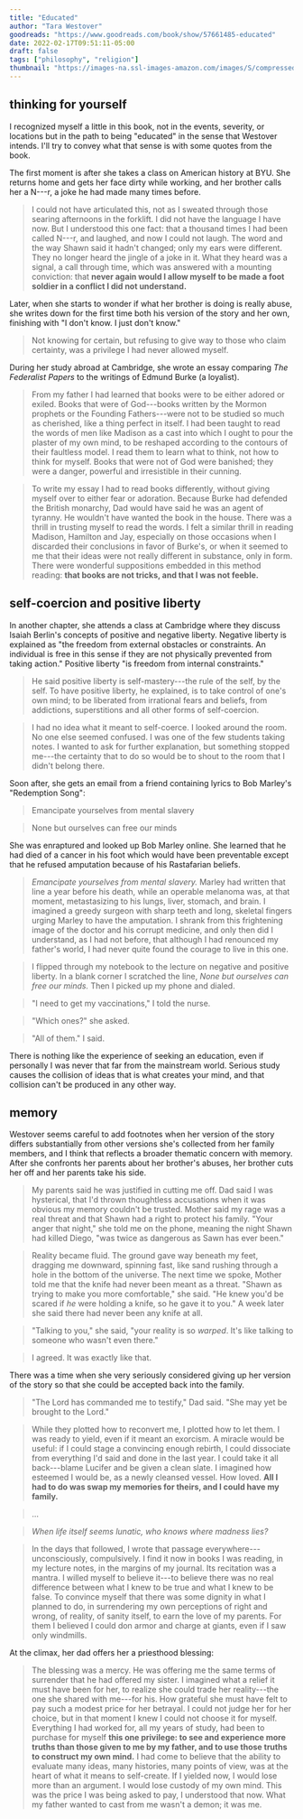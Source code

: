 ```yaml
---
title: "Educated"
author: "Tara Westover"
goodreads: "https://www.goodreads.com/book/show/57661485-educated"
date: 2022-02-17T09:51:11-05:00
draft: false
tags: ["philosophy", "religion"]
thumbnail: "https://images-na.ssl-images-amazon.com/images/S/compressed.photo.goodreads.com/books/1626735286i/57661485.jpg"
---
```


## thinking for yourself

I recognized myself a little in this book, not in the events, severity, or locations but in the path to being "educated" in the sense that Westover intends. I'll try to convey what that sense is with some quotes from the book.

The first moment is after she takes a class on American history at BYU. She returns home and gets her face dirty while working, and her brother calls her a N---r, a joke he had made many times before.

> I could not have articulated this, not as I sweated through those searing afternoons in the forklift. I did not have the language I have now. But I understood this one fact: that a thousand times I had been called N---r, and laughed, and now I could not laugh. The word and the way Shawn said it hadn't changed; only my ears were different. They no longer heard the jingle of a joke in it. What they heard was a signal, a call through time, which was answered with a mounting conviction: that **never again would I allow myself to be made a foot soldier in a conflict I did not understand.**

Later, when she starts to wonder if what her brother is doing is really abuse, she writes down for the first time both his version of the story and her own, finishing with "I don't know. I just  don't know."

> Not knowing for certain, but refusing to give way to those who claim certainty, was a privilege I had never allowed myself.

During her study abroad at Cambridge, she wrote an essay comparing *The Federalist Papers* to the writings of Edmund Burke (a loyalist).

> From my father I had learned that books were to be either adored or exiled. Books that were of God---books written by the Mormon prophets or the Founding Fathers---were not to be studied so much as cherished, like a thing perfect in itself. I had been taught to read the words of men like Madison as a cast into which I ought to pour the plaster of my own mind, to be reshaped according to the contours of their faultless model. I read them to learn what to think, not how to think for myself. Books that were not of God were banished; they were a danger, powerful and irresistible in their cunning.

> To write my essay I had to read books differently, without giving myself over to either fear or adoration. Because Burke had defended the British monarchy, Dad would have said he was an agent of tyranny. He wouldn't have wanted the book in the house. There was a thrill in trusting myself to read the words. I felt a similar thrill in reading Madison, Hamilton and Jay, especially on those occasions when I discarded their conclusions in favor of Burke's, or when it seemed to me that their ideas were not really different in substance, only in form. There were wonderful suppositions embedded in this method reading: **that books are not tricks, and that I was not feeble.**

## self-coercion and positive liberty

In another chapter, she attends a class at Cambridge where they discuss Isaiah Berlin's concepts of positive and negative liberty. Negative liberty is explained as "the freedom from external obstacles or constraints. An individual is free in this sense if they are not physically prevented from taking action." Positive liberty "is freedom from internal constraints."

> He said positive liberty is self-mastery---the rule of the self, by the self. To have positive liberty, he explained, is to take control of one's own mind; to be liberated from irrational fears and beliefs, from addictions, superstitions and all other forms of self-coercion.

> I had no idea what it meant to self-coerce. I looked around the room. No one else seemed confused. I was one of the few students taking notes. I wanted to ask for further explanation, but something stopped me---the certainty that to do so would be to shout to the room that I didn't belong there.

Soon after, she gets an email from a friend containing lyrics to Bob Marley's "Redemption Song":

> Emancipate yourselves from mental slavery

> None but ourselves can free our minds

She was enraptured and looked up Bob Marley online. She learned that he had died of a cancer in his foot which would have been preventable except that he refused amputation because of his Rastafarian beliefs.

> *Emancipate yourselves from mental slavery.* Marley had written that line a year before his death, while an operable melanoma was, at that moment, metastasizing to his lungs, liver, stomach, and brain. I imagined a greedy surgeon with sharp teeth and long, skeletal fingers urging Marley to have the amputation. I shrank from this frightening image of the doctor and his corrupt medicine, and only then did I understand, as I had not before, that although I had renounced my father's world, I had never quite found the courage to live in this one.

> I flipped through my notebook to the lecture on negative and positive liberty. In a blank corner I scratched the line, *None but ourselves can free our minds.* Then I picked up my phone and dialed.

> "I need to get my vaccinations," I told the nurse.

> "Which ones?" she asked.

> "All of them." I said.

There is nothing like the experience of seeking an education, even if personally I was never that far from the mainstream world. Serious study causes the collision of ideas that is what creates your mind, and that collision can't be produced in any other way.

## memory

Westover seems careful to add footnotes when her version of the story differs substantially from other versions she's collected from her family members, and I think that reflects a broader thematic concern with memory. After she confronts her parents about her brother's abuses, her brother cuts her off and her parents take his side.

> My parents said he was justified in cutting me off. Dad said I was hysterical, that I'd thrown thoughtless accusations when it was obvious my memory couldn't be trusted. Mother said my rage was a real threat and that Shawn had a right to protect his family. "Your anger that night," she told me on the phone, meaning the night Shawn had killed Diego, "was twice as dangerous as Sawn has ever been."

> Reality became fluid. The ground gave way beneath my feet, dragging me downward, spinning fast, like sand rushing through a hole in the bottom of the universe. The next time we spoke, Mother told me that the knife had never been meant as a threat. "Shawn as trying to make you more comfortable," she said. "He knew you'd be scared if *he* were holding a knife, so he gave it to you." A week later she said there had never been any knife at all.

> "Talking to you," she said, "your reality is so *warped*. It's like talking to someone who wasn't even there."

> I agreed. It was exactly like that.

There was a time when she very seriously considered giving up her version of the story so that she could be accepted back into the family.

> "The Lord has commanded me to testify," Dad said. "She may yet be brought to the Lord."

> While they plotted how to reconvert me, I plotted how to let them. I was ready to yield, even if it meant an exorcism. A miracle would be useful: if I could stage a convincing enough rebirth, I could dissociate from everything I'd said and done in the last year. I could take it all back---blame Lucifer and be given a clean slate. I imagined how esteemed I would be, as a newly cleansed vessel. How loved. **All I had to do was swap my memories for theirs, and I could have my family.**

> ...

> *When life itself seems lunatic, who knows where madness lies?*

> In the days that followed, I wrote that passage everywhere---unconsciously, compulsively. I find it now in books I was reading, in my lecture notes, in the margins of my journal. Its recitation was a mantra. I willed myself to believe it---to believe there was no real difference between what I knew to be true and what I knew to be false. To convince myself that there was some dignity in what I planned to do, in surrendering my own perceptions of right and wrong, of reality, of sanity itself, to earn the love of my parents. For them I believed I could don armor and charge at giants, even if I saw only windmills.

At the climax, her dad offers her a priesthood blessing:

> The blessing was a mercy. He was offering me the same terms of surrender that he had offered my sister. I imagined what a relief it must have been for her, to realize she could trade her reality---the one she shared with me---for his. How grateful she must have felt to pay such a modest price for her betrayal. I could not judge her for her choice, but in that moment I knew I could not choose it for myself. Everything I had worked for, all my years of study, had been to purchase for myself **this one privilege: to see and experience more truths than those given to me by my father, and to use those truths to construct my own mind.** I had come to believe that the ability to evaluate many ideas, many histories, many points of view, was at the heart of what it means to self-create. If I yielded now, I would lose more than an argument. I would lose custody of my own mind. This was the price I was being asked to pay, I understood that now. What my father wanted to cast from me wasn't a demon; it was me.
